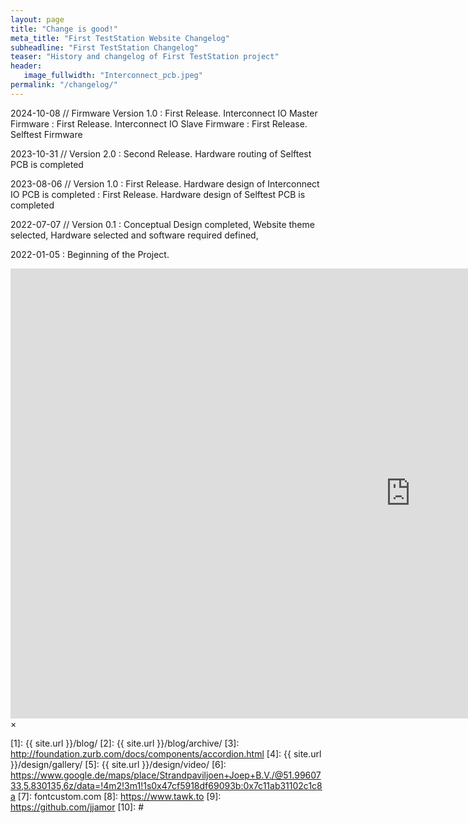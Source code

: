 ```yaml
---
layout: page
title: "Change is good!"
meta_title: "First TestStation Website Changelog"
subheadline: "First TestStation Changelog"
teaser: "History and changelog of First TestStation project"
header:
   image_fullwidth: "Interconnect_pcb.jpeg"
permalink: "/changelog/"
---
```





2024-10-08 // Firmware Version 1.0 
:   First Release.  Interconnect IO Master Firmware
:   First Release.  Interconnect IO Slave Firmware
:   First Release.  Selftest Firmware

2023-10-31 // Version 2.0
:   Second Release. Hardware routing of Selftest PCB is completed

2023-08-06 // Version 1.0
:   First Release. Hardware design of Interconnect IO PCB is completed
:   First Release. Hardware design of Selftest PCB is completed

2022-07-07 // Version 0.1
:   Conceptual Design completed, Website theme selected, Hardware selected and software required defined,

2022-01-05
:   Beginning of the Project.



<div id="videoModal" class="reveal-modal large" data-reveal="">
  <div class="flex-video widescreen vimeo" style="display: block;">
    <iframe width="1280" height="720" src="https://www.youtube.com/embed/3b5zCFSmVvU" frameborder="0" allowfullscreen></iframe>
  </div>
  <a class="close-reveal-modal">&#215;</a>
</div>


 [1]: {{ site.url }}/blog/
 [2]: {{ site.url }}/blog/archive/
 [3]: http://foundation.zurb.com/docs/components/accordion.html
 [4]: {{ site.url }}/design/gallery/
 [5]: {{ site.url }}/design/video/
 [6]: https://www.google.de/maps/place/Strandpaviljoen+Joep+B.V./@51.9960733,5.830135,6z/data=!4m2!3m1!1s0x47cf5918df69093b:0x7c11ab31102c1c8a
 [7]: fontcustom.com
 [8]: https://www.tawk.to
 [9]: https://github.com/jjamor
 [10]: #